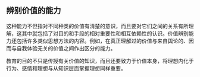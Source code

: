 ## 辨别价值的能力

这种能力不但指对不同种类的价值有清楚的意识，而且要对它们之间的关系有所理解，这其中就包括了对目的和手段的相对重要性和相互依赖性的认识。价值辨别能力还包括许多类似思想方法的内容。例如，在真正理解过的价值与来自舆论的、因而与自我体验无关的价值之间作出区分的能力。  

教育的目的不只是传授有关价值的知识，而且还要致力于价值本身，将理想内化于行为、感情和理想与从知识层面掌握理想同样重要。  
